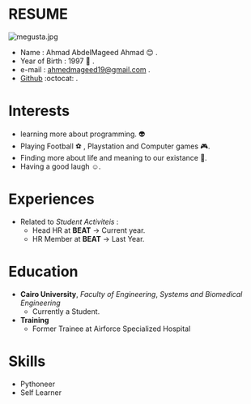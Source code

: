 # **RESUME** 
![megusta.jpg](/megusta.jpg)

* Name : Ahmad AbdelMageed Ahmad :blush: .
* Year of Birth : 1997 :baby: .
* e-mail : ahmedmageed19@gmail.com .
* [Github](https://github.com/biomedicalengineerahmad) :octocat: .

# **Interests**

* learning more about programming. :alien:
* Playing Football :soccer: , Playstation and Computer games :video_game:.
* Finding more about life and meaning to our existance :sunflower:. 
* Having a good laugh :relaxed:.

# **Experiences** 

* Related to *Student Activiteis* :
    * Head HR at **BEAT** -> Current year. 
    * HR Member at **BEAT** -> Last Year.

# **Education** 
* **Cairo University**, *Faculty of Engineering*, *Systems and Biomedical Engineering* 
    * Currently a Student. 
* **Training**  
    * Former Trainee at Airforce Specialized Hospital 
    
# **Skills** 
* Pythoneer 
* Self Learner 


